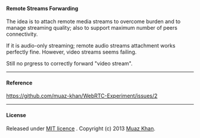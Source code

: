 #### Remote Streams Forwarding

The idea is to attach remote media streams to overcome burden and to manage streaming quality; also to support maximum number of peers connectivity.

If it is audio-only streaming; remote audio streams attachment works perfectly fine. However, video streams seems failing.

Still no prgress to correctly forward "video stream".

----

#### Reference

https://github.com/muaz-khan/WebRTC-Experiment/issues/2

----

#### License

Released under [MIT licence](https://webrtc-experiment.appspot.com/licence/) . Copyright (c) 2013 [Muaz Khan](https://plus.google.com/100325991024054712503).
